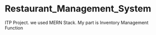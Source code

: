 # Restaurant_Management_System
ITP Project. we used MERN Stack. My part is Inventory Management Function  
